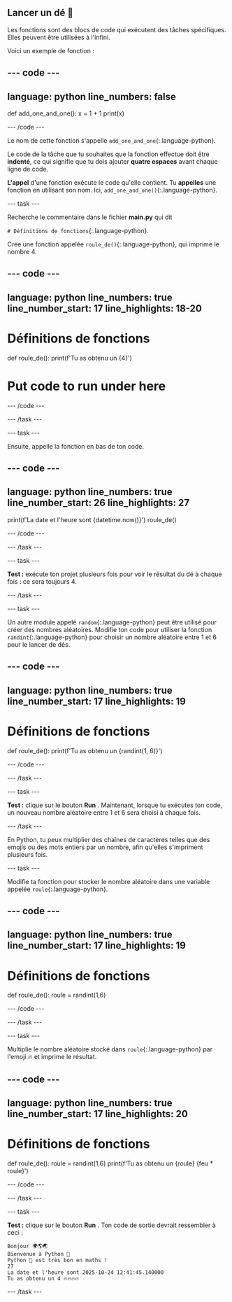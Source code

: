 ## Lancer un dé 🎲

Les fonctions sont des blocs de code qui exécutent des tâches spécifiques. Elles peuvent être utilisées à l'infini.

Voici un exemple de fonction :

--- code ---
---
language: python
line_numbers: false
---
def add_one_and_one():
    x = 1 + 1
    print(x)

--- /code ---

Le nom de cette fonction s'appelle `add_one_and_one`{:.language-python}.

Le code de la tâche que tu souhaites que la fonction effectue doit être **indenté**, ce qui signifie que tu dois ajouter **quatre espaces** avant chaque ligne de code.

**L'appel** d'une fonction exécute le code qu'elle contient. Tu **appelles** une fonction en utilisant son nom. Ici, `add_one_and_one()`{:.language-python}.


--- task ---

Recherche le commentaire dans le fichier **main.py** qui dit

`# Définitions de fonctions`{:.language-python}.

Crée une fonction appelée `roule_de()`{:.language-python}, qui imprime le nombre 4.

--- code ---
---
language: python
line_numbers: true
line_number_start: 17
line_highlights: 18-20
---
# Définitions de fonctions        
def roule_de():
    print(f'Tu as obtenu un {4}')
    
# Put code to run under here

--- /code ---

--- /task ---

--- task ---

Ensuite, appelle la fonction en bas de ton code.

--- code ---
---
language: python
line_numbers: true
line_number_start: 26
line_highlights: 27
---
print(f'La date et l\'heure sont {datetime.now()}')
roule_de()

--- /code ---

--- /task ---

--- task ---

**Test :** exécute ton projet plusieurs fois pour voir le résultat du dé à chaque fois : ce sera toujours 4.

--- /task ---

--- task ---

Un autre module appelé `random`{:.language-python} peut être utilisé pour créer des nombres aléatoires. Modifie ton code pour utiliser la fonction `randint`{:.language-python} pour choisir un nombre aléatoire entre 1 et 6 pour le lancer de dés.

--- code ---
---
language: python
line_numbers: true
line_number_start: 17
line_highlights: 19
---
# Définitions de fonctions 
def roule_de():
    print(f'Tu as obtenu un {randint(1, 6)}')

--- /code ---

--- /task ---

--- task ---

**Test :** clique sur le bouton **Run** . Maintenant, lorsque tu exécutes ton code, un nouveau nombre aléatoire entre 1 et 6 sera choisi à chaque fois.

--- /task ---

En Python, tu peux multiplier des chaînes de caractères telles que des emojis ou des mots entiers par un nombre, afin qu'elles s'impriment plusieurs fois.

--- task ---

Modifie ta fonction pour stocker le nombre aléatoire dans une variable appelée `roule`{:.language-python}.

--- code ---
---
language: python
line_numbers: true
line_number_start: 17
line_highlights: 19
---
# Définitions de fonctions        
def roule_de():
    roule = randint(1,6)

--- /code ---

--- /task ---

--- task ---

Multiplie le nombre aléatoire stocké dans `roule`{:.language-python} par l'emoji 🔥 et imprime le résultat.

--- code ---
---
language: python
line_numbers: true
line_number_start: 17
line_highlights: 20
---
# Définitions de fonctions        
def roule_de():
    roule = randint(1,6)
    print(f'Tu as obtenu un {roule} {feu * roule}')

--- /code ---

--- /task ---

--- task ---

**Test :** clique sur le bouton **Run** . Ton code de sortie devrait ressembler à ceci :

```
Bonjour 🌍🌎🌏
Bienvenue à Python 🐍
Python 🐍 est très bon en maths !
27
La date et l'heure sont 2025-10-24 12:41:45.140000
Tu as obtenu un 4 🔥🔥🔥🔥
```

--- /task ---